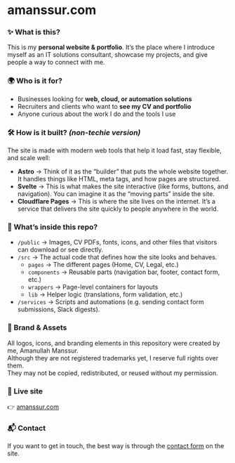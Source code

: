 
# amanssur.com  

### ✨ What is this?  
This is my **personal website & portfolio**. It’s the place where I introduce myself as an IT solutions consultant, showcase my projects, and give people a way to connect with me.  

### 🌍 Who is it for?  
- Businesses looking for **web, cloud, or automation solutions**  
- Recruiters and clients who want to **see my CV and portfolio**  
- Anyone curious about the work I do and the tools I use  

### 🛠️ How is it built? *(non-techie version)*  
The site is made with modern web tools that help it load fast, stay flexible, and scale well:  
- **Astro** → Think of it as the “builder” that puts the whole website together. It handles things like HTML, meta tags, and how pages are structured.  
- **Svelte** → This is what makes the site interactive (like forms, buttons, and navigation). You can imagine it as the “moving parts” inside the site.  
- **Cloudflare Pages** → This is where the site lives on the internet. It’s a service that delivers the site quickly to people anywhere in the world.  

### 📂 What’s inside this repo?  
- `/public` → Images, CV PDFs, fonts, icons, and other files that visitors can download or see directly.  
- `/src` → The actual code that defines how the site looks and behaves.  
  - `pages` → The different pages (Home, CV, Legal, etc.)  
  - `components` → Reusable parts (navigation bar, footer, contact form, etc.)  
  - `wrappers` → Page-level containers for layouts  
  - `lib` → Helper logic (translations, form validation, etc.)  
- `/services` → Scripts and automations (e.g. sending contact form submissions, Slack digests).  

### 🎨 Brand & Assets  
All logos, icons, and branding elements in this repository were created by me, Amanullah Manssur.  
Although they are not registered trademarks yet, I reserve full rights over them.  
They may not be copied, redistributed, or reused without my permission.  

### 🔗 Live site  
👉 [amanssur.com](https://amanssur.com)

### 📬 Contact  
If you want to get in touch, the best way is through the [contact form](https://amanssur.com/#contact) on the site.  
